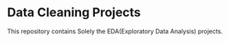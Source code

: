 # Data Cleaning Projects

This repository contains Solely the EDA(Exploratory Data Analysis) projects.

